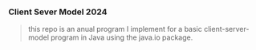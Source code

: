 ### Client Sever Model 2024

> this repo is an anual program I implement for a basic client-server-model program in Java using the java.io package. 
